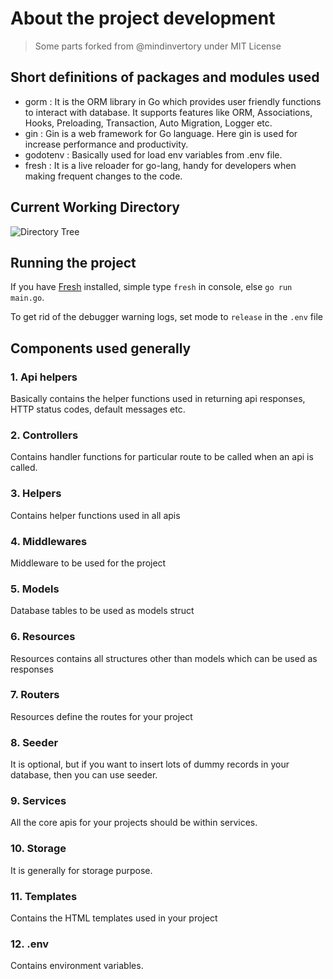# About the project development
> Some parts forked from @mindinvertory under MIT License

## Short definitions of packages and modules used

- gorm : It is the ORM library in Go which provides user friendly functions to interact with database. It supports features like ORM, Associations, Hooks, Preloading, Transaction, Auto Migration, Logger etc.
- gin : Gin is a web framework for Go language. Here gin is used for increase performance and productivity.
- godotenv : Basically used for load env variables from .env file.
- fresh : It is a live reloader for go-lang, handy for developers when making frequent changes to the code.

## Current Working Directory

![Directory Tree](https://user-images.githubusercontent.com/52620158/89940283-e1088c80-dc36-11ea-9ebb-0d09fcd49bf1.png)

## Running the project

If you have [Fresh](https://github.com/gravityblast/fresh) installed, simple type `fresh` in console, else `go run main.go`.

To get rid of the debugger warning logs, set mode to `release` in the `.env` file

## Components used generally

### 1. Api helpers
Basically contains the helper functions used in returning api responses, HTTP status codes, default messages etc.

### 2. Controllers
Contains handler functions for particular route to be called when an api is called.

### 3. Helpers
Contains helper functions used in all apis

### 4. Middlewares
Middleware to be used for the project

### 5. Models
Database tables to be used as models struct

### 6. Resources
Resources contains all structures other than models which can be used as responses

### 7. Routers
Resources define the routes for your project

### 8. Seeder
It is optional, but if you want to insert lots of dummy records in your database, then you can use seeder.

### 9. Services
All the core apis for your projects should be within services.

### 10. Storage
It is generally for storage purpose.

### 11. Templates
Contains the HTML templates used in your project

### 12. .env
Contains environment variables.
